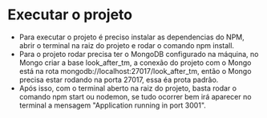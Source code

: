 # Executar o projeto
- Para executar o projeto é preciso instalar as dependencias do NPM, abrir o terminal na raiz do projeto e rodar o comando npm install.
- Para o projeto rodar precisa ter o MongoDB configurado na máquina, no Mongo criar a base look_after_tm, a conexão do projeto com o Mongo está na rota mongodb://localhost:27017/look_after_tm, então o Mongo precisa estar rodando na porta 27017, essa éa prota padrão.
- Após isso, com o terminal aberto na raiz do projeto, basta rodar o comando npm start ou nodemon, se tudo ocorrer bem irá aparecer no terminal a mensagem "Application running in port 3001".

